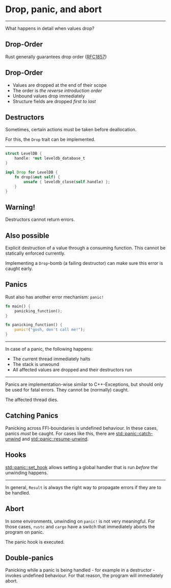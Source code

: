 # Drop, panic, and abort

---

What happens in detail when values drop?

## Drop-Order

Rust generally guarantees drop order ([RFC1857](https://github.com/rust-lang/rfcs/issues/1857))

## Drop-Order

- Values are dropped at the end of their scope
- The order is *the reverse introduction order*
- Unbound values drop immediately
- Structure fields are dropped *first to last*

## Destructors

Sometimes, certain actions must be taken before deallocation.

For this, the `Drop` trait can be implemented.

---

```rust ignore []
struct LevelDB {
    handle: *mut leveldb_database_t
}

impl Drop for LevelDB {
    fn drop(&mut self) {
        unsafe { leveldb_close(self.handle) };
    }
}
```

## Warning!

Destructors cannot return errors.

## Also possible

Explicit destruction of a value through a consuming function. This cannot be statically enforced currently.

Implementing a `Drop`-bomb (a failing destructor) can make sure this error is caught early.

## Panics

Rust also has another error mechanism: `panic!`

```rust should_panic []
fn main() {
    panicking_function();
}

fn panicking_function() {
    panic!("gosh, don't call me!");
}
```

---

In case of a panic, the following happens:

* The current thread immediately halts
* The stack is unwound
* All affected values are dropped and their destructors run

---

Panics are implementation-wise similar to C++-Exceptions, but should only be used for fatal errors. They cannot be (normally) caught.

The affected thread dies.

## Catching Panics

Panicking across FFI-boundaries is undefined behaviour.
In these cases, panics _must_ be caught.
For cases like this, there are [std::panic::catch-unwind](https://doc.rust-lang.org/std/panic/fn.catch_unwind.html) and [std::panic::resume-unwind](https://doc.rust-lang.org/std/panic/fn.resume_unwind.html).

## Hooks

[std::panic::set_hook](https://doc.rust-lang.org/std/panic/fn.set_hook.html) allows setting a global handler that is run *before* the unwinding happens.

---

In general, `Result` is always the right way to propagate errors if they are to be handled.

## Abort

In some environments, unwinding on `panic!` is not very meaningful. For those cases, `rustc` and `cargo` have a switch that immediately aborts the program on panic.

The panic hook is executed.

## Double-panics

Panicking while a panic is being handled - for example in a destructor - invokes undefined behaviour. For that reason, the program will immediately abort.
